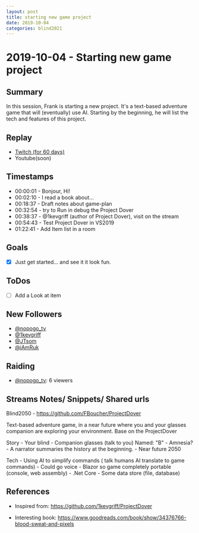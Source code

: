 ```yaml
---
layout: post
title: starting new game project
date: 2019-10-04
categories: blind2021
---
```



# 2019-10-04 - Starting new game project

## Summary

In this session, Frank is starting a new project. It's a text-based adventure game that will (eventually) use AI. Starting by the beginning, he will list the tech and features of this project.

## Replay


- [Twitch (for 60 days)](https://www.twitch.tv/videos/490059514)
- Youtube(soon)


## Timestamps


- 00:00:01 - Bonjour, Hi!
- 00:02:10 - I read a book about...
- 00:18:37 - Draft notes about game-plan
- 00:32:54 - try to Run in debug the Project Dover
- 00:38:37 - @1kevgriff (author of Project Dover), visit on the stream
- 00:54:43 - Test Project Dover in VS2019
- 01:22:41 - Add Item list in a room

Goals
-----

- [X] Just get started... and see it it look fun.


ToDos
-----
- [ ] Add a Look at item


New Followers
-------------

- [@nopogo_tv](https://www.twitch.tv/nopogo_tv)
- [@1kevgriff](https://www.twitch.tv/1kevgriff)
- [@JTsom](https://www.twitch.tv/JTsom)
- [@iAmRuk](https://www.twitch.tv/iAmRuk)


Raiding
------

- [@nopogo_tv](https://www.twitch.tv/nopogo_tv):  6 viewers



Streams Notes/ Snippets/ Shared urls
-----------------------------------

Blind2050 - https://github.com/FBoucher/ProjectDover

Text-based adventure game, in a near future where you and your glasses companion are exploring your environment. Base on the ProjectDover

Story 
	- Your blind
	- Companion glasses (talk to you) Named: "B"
	- Amnesia?
	- A narrator summaries the history at the beginning.
	- Near future 2050


Tech 
	- Using AI to simplify commands ( talk humans AI translate to game commands)
	- Could go voice
	- Blazor so game completely portable (console, web assembly)
	- .Net Core
	- Some data store (file, database)
	



References
----------

- Inspired from: https://github.com/1kevgriff/ProjectDover

- Interesting book: https://www.goodreads.com/book/show/34376766-blood-sweat-and-pixels
